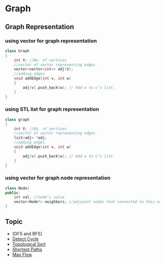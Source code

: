 # Graph
## Graph Representation
### using vector for graph representation
```c++
class Graph
{
    int V; //No. of vertices
    //vector of vector representing edges
    vector<vector<int>> adj(V);
    //adding edges
    void addEdge(int v, int w)
    {
        adj[v].push_back(w); // Add w to v’s list.
    }
}
```
### using STL list for graph representation
```c++
class graph
{
    int V; //No. of vertices
    //vector of vector representing edges
    list<adj> *adj;
    //adding edges
    void addEdge(int v, int w)
    {
        adj[v].push_back(w); // Add w to v’s list.
    }
}
```

### using vector for graph node representation
```c++
class Node{
public:
    int val; //node's value
    vector<Node*> neighbors; //adjacent nodes that connected to this node
}
```
## Topic
* [DFS and BFS]
* [Detect Cycle](https://github.com/hadleyhzy34/data_structure_and_algorithm/blob/master/graph/Detect%20Cycle.md)
* [Topological Sort](https://github.com/hadleyhzy34/data_structure_and_algorithm/blob/master/graph/Topological%20Sort.md)
* [Shortest Paths](https://github.com/hadleyhzy34/data_structure_and_algorithm/blob/master/graph/Shortest%20Paths.md)
* [Max Flow](https://github.com/hadleyhzy34/data_structure_and_algorithm/blob/master/graph/Max%20Flow.md)

